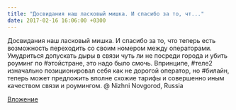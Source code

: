 ```yaml
---
title: "Досвидания наш ласковый мишка. И спасибо за то, чт..."
date: 2017-02-16 16:06:00 +0300
---
```


Досвидания наш ласковый мишка. И спасибо за то, что теперь есть возможность переходить со своим номером между операторами. Умудриться допускать дыры в связи чуть ли не посреди города и убить роуминг по #этойстране, это надо было смочь. Впринципе, #теле2 изначально позиционировал себя как не дорогой оператор, но #билайн, теперь может предложить вполне схожие тарифы и совершенно иным качеством связи и роумингом. @ Nizhni Novgorod, Russia

[Вложение](/assets/vk_photos/3/imablesc8wQ.jpg)
